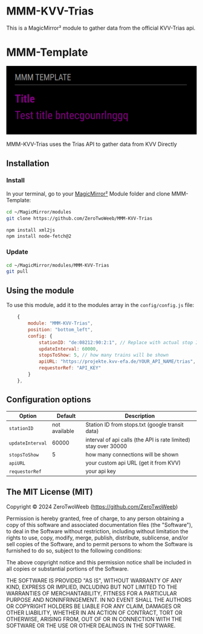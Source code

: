 # MMM-KVV-Trias
This is a  MagicMirror² module to gather data from the official KVV-Trias api.

# MMM-Template

![Example of MMM-Template](./example_1.png)

MMM-KVV-Trias uses the Trias API to gather data from KVV Directly

## Installation

### Install

In your terminal, go to your [MagicMirror²][mm] Module folder and clone MMM-Template:

```bash
cd ~/MagicMirror/modules
git clone https://github.com/ZeroTwoWeeb/MMM-KVV-Trias
```
```bash
npm install xml2js
npm install node-fetch@2
```
### Update

```bash
cd ~/MagicMirror/modules/MMM-KVV-Trias
git pull
```

## Using the module

To use this module, add it to the modules array in the `config/config.js` file:

```js
    {
		module: "MMM-KVV-Trias",
		position: "bottom_left",
		config: {
			stationID: "de:08212:90:2:1", // Replace with actual stop ID from stops.txt
			updateInterval: 60000,
			stopsToShow: 5, // how many trains will be shown
			apiURL: "https://projekte.kvv-efa.de/YOUR_API_NAME/trias",
			requestorRef: "API_KEY"
		}
	},
```

## Configuration options

Option|Default|Description
------|------|-----------
`stationID`|not available|Station ID from stops.txt (google transit data)
`updateInterval`|60000|interval of api calls (the API is rate limited) stay over 30000
`stopsToShow`|5|how many connections will be shown
`apiURL`||your custom api URL (get it from KVV)
`requestorRef`||your api key

## The MIT License (MIT)

Copyright © 2024 ZeroTwoWeeb (https://github.com/ZeroTwoWeeb)

Permission is hereby granted, free of charge, to any person obtaining a copy
of this software and associated documentation files (the "Software"), to deal
in the Software without restriction, including without limitation the rights
to use, copy, modify, merge, publish, distribute, sublicense, and/or sell
copies of the Software, and to permit persons to whom the Software is
furnished to do so, subject to the following conditions:

The above copyright notice and this permission notice shall be included in all
copies or substantial portions of the Software.

THE SOFTWARE IS PROVIDED "AS IS", WITHOUT WARRANTY OF ANY KIND, EXPRESS OR
IMPLIED, INCLUDING BUT NOT LIMITED TO THE WARRANTIES OF MERCHANTABILITY,
FITNESS FOR A PARTICULAR PURPOSE AND NONINFRINGEMENT. IN NO EVENT SHALL THE
AUTHORS OR COPYRIGHT HOLDERS BE LIABLE FOR ANY CLAIM, DAMAGES OR OTHER
LIABILITY, WHETHER IN AN ACTION OF CONTRACT, TORT OR OTHERWISE, ARISING FROM,
OUT OF OR IN CONNECTION WITH THE SOFTWARE OR THE USE OR OTHER DEALINGS IN THE
SOFTWARE.

[mm]: https://github.com/MagicMirrorOrg/MagicMirror
